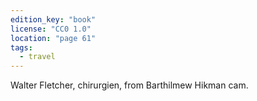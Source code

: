 ```yaml
---
edition_key: "book"
license: "CC0 1.0"
location: "page 61"
tags:
  - travel
---
```

Walter Fletcher, chirurgien, from
Barthilmew Hikman cam.

